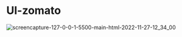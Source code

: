 # UI-zomato


![screencapture-127-0-0-1-5500-main-html-2022-11-27-12_34_00](https://user-images.githubusercontent.com/113893813/204123480-53b2c10a-bfde-4445-8273-760e1cc72a9b.png)

